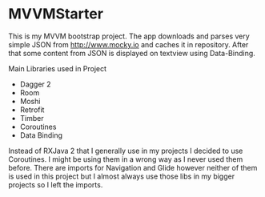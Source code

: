 # MVVMStarter
This is my MVVM bootstrap project.
The app downloads and parses very simple JSON from http://www.mocky.io and caches it in repository. After that some content
from JSON is displayed on textview using Data-Binding.

Main Libraries used in Project
- Dagger 2
- Room
- Moshi
- Retrofit
- Timber
- Coroutines
- Data Binding


Instead of RXJava 2 that I generally use in my projects I decided to use Coroutines. I might be using them in a wrong way
as I never used them before. There are imports for Navigation and Glide however neither of them is used in this project but I almost
always use those libs in my bigger projects so I left the imports.


